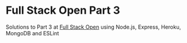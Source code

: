 # Full Stack Open Part 3 

Solutions to Part 3 at [Full Stack Open](https://fullstackopen.com/en/part3) using Node.js, Express, Heroku, MongoDB and ESLint